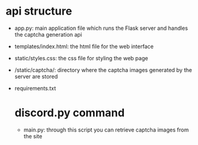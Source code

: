 # api structure
- app.py: main application file which runs the Flask server and handles the captcha generation api
- templates/index.html: the html file for the web interface
- static/styles.css: the css file for styling the web page
- /static/captcha/: directory where the captcha images generated by the server are stored
- requirements.txt

  # discord.py command
  - main.py: through this script you can retrieve captcha images from the site
